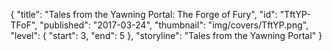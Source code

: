 {
  "title": "Tales from the Yawning Portal: The Forge of Fury",
  "id": "TftYP-TFoF",
  "published": "2017-03-24",
  "thumbnail": "img/covers/TftYP.png",
  "level": {
    "start": 3,
    "end": 5
  },
  "storyline": "Tales from the Yawning Portal"
}